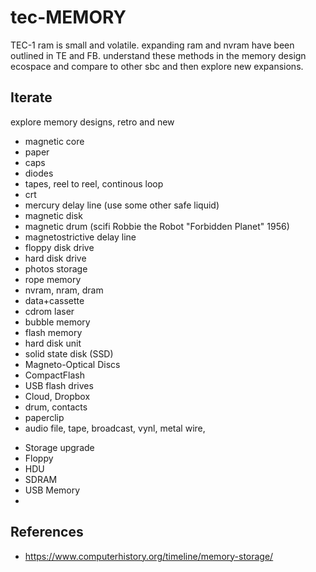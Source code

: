 # tec-MEMORY

 
TEC-1 ram is small and volatile. expanding ram and nvram have been outlined in TE and FB. understand these methods in the memory design ecospace and compare to other sbc and then explore new expansions.

  

## Iterate 
explore memory designs, retro and new
* magnetic core
* paper 
* caps
* diodes
* tapes, reel to reel, continous loop
* crt
* mercury delay line (use some other safe liquid)
* magnetic disk
* magnetic drum (scifi Robbie the Robot "Forbidden Planet" 1956)
* magnetostrictive delay line
* floppy disk drive
* hard disk drive
* photos storage
* rope memory
* nvram, nram, dram
* data+cassette
* cdrom laser
* bubble memory
* flash memory
* hard disk unit
* solid state disk (SSD)
* Magneto-Optical Discs
* CompactFlash
* USB flash drives
* Cloud, Dropbox 
* drum, contacts
* paperclip
* audio file, tape, broadcast, vynl, metal wire, 

- Storage upgrade
 - Floppy
 - HDU
 - SDRAM
 - USB Memory
 - 





## References
- https://www.computerhistory.org/timeline/memory-storage/



